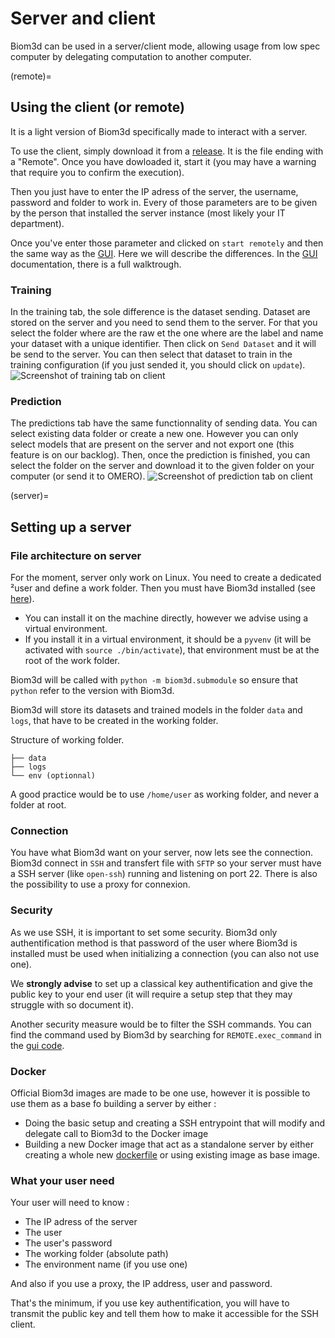 # Server and client
Biom3d can be used in a server/client mode, allowing usage from low spec computer by delegating computation to another computer.

(remote)=
## Using the client (or remote)
It is a light version of Biom3d specifically made to interact with a server.

To use the client, simply download it from a [release](https://github.com/GuillaumeMougeot/biom3d/releases). It is the file ending with a "Remote". Once you have dowloaded it, start it (you may have a warning that require you to confirm the execution).

Then you just have to enter the IP adress of the server, the username, password and folder to work in. Every of those parameters are to be given by the person that installed the server instance (most likely your IT department). 

Once you've enter those parameter and clicked on `start remotely` and then the same way as the [GUI](gui.md). Here we will describe the differences. In the [GUI](gui.md) documentation, there is a full walktrough.

### Training
In the training tab, the sole difference is the dataset sending. Dataset are stored on the server and you need to send them to the server.
For that you select the folder where are the raw et the one where are the label and name your dataset with a unique identifier. Then click on `Send Dataset` and it will be send to the server.
You can then select that dataset to train in the training configuration (if you just sended it, you should click on `update`).
![Screenshot of training tab on client](../_static/image/gui_remote_preprocess&train.png)

### Prediction
The predictions tab have the same functionnality of sending data. 
You can select existing data folder or create a new one. However you can only select models that are present on the server and not export one (this feature is on our backlog). Then, once the prediction is finished, you can select the folder on the server and download it to the given folder on your computer (or send it to OMERO).
![Screenshot of prediction tab on client](../_static/image/gui_remote_predict.png)

(server)=
## Setting up a server
### File architecture on server
For the moment, server only work on Linux. You need to create a dedicated ²user and define a work folder. Then you must have Biom3d installed (see [here](../installation.md)).
- You can install it on the machine directly, however we advise using a virtual environment.
- If you install it in a virtual environment, it should be a `pyvenv` (it will be activated with `source ./bin/activate`), that environment must be at the root of the work folder.

Biom3d will be called with `python -m biom3d.submodule` so ensure that `python` refer to the version with Biom3d.

Biom3d will store its datasets and trained models in the folder `data` and `logs`, that have to be created in the working folder.

Structure of working folder.
```
├── data
├── logs
└── env (optionnal)
```
A good practice would be to use `/home/user` as working folder, and never a folder at root.

### Connection
You have what Biom3d want on your server, now lets see the connection.
Biom3d connect in `SSH` and transfert file with `SFTP` so your server must have a SSH server (like `open-ssh`) running and listening on port 22. There is also the possibility to use a proxy for connexion.

### Security
As we use SSH, it is important to set some security. 
Biom3d only authentification method is that password of the user where Biom3d is installed must be used when initializing a connection (you can also not use one). 

We **strongly advise** to set up a classical key authentification and give the public key to your end user (it will require a setup step that they may struggle with so document it). 

Another security measure would be to filter the SSH commands. You can find the command used by Biom3d by searching for `REMOTE.exec_command` in the [gui code](../../src/biom3d/gui.py).

### Docker 
Official Biom3d images are made to be one use, however it is possible to use them as a base fo building a server by either :
- Doing the basic setup and creating a SSH entrypoint that will modify and delegate call to Biom3d to the Docker image
- Building a new Docker image that act as a standalone server by either creating a whole new [dockerfile](../../deployment/dockerfiles/template.dockerfile) or using existing image as base image.

### What your user need 
Your user will need to know :
- The IP adress of the server
- The user
- The user's password
- The working folder (absolute path)
- The environment name (if you use one)

And also if you use a proxy, the IP address, user and password.

That's the minimum, if you use key authentification, you will have to transmit the public key and tell them how to make it accessible for the SSH client.
